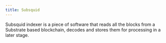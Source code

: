 ```yaml
---
title: Subsquid
---
```


Subsquid indexer is a piece of software that reads all the blocks from a Substrate based blockchain, decodes and stores them for processing in a later stage.
<br />
<br />
